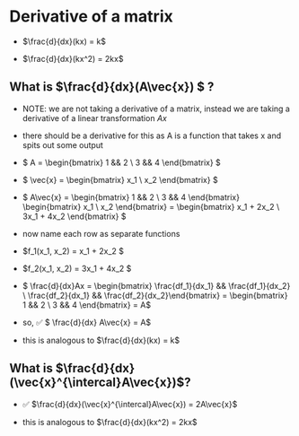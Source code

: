# Derivative of a matrix

* $\frac{d}{dx}(kx) = k$

* $\frac{d}{dx}(kx^2) = 2kx$

## What is $\frac{d}{dx}(A\vec{x}) $ ?

* NOTE: we are not taking a derivative of a matrix, instead we are taking a derivative of a linear transformation $Ax$

* there should be a derivative for this as A is a function that takes x and spits out some output

* $ A = \begin{bmatrix} 1 && 2 \\ 3 && 4 \end{bmatrix} $

* $ \vec{x} = \begin{bmatrix} x_1 \\ x_2 \end{bmatrix} $

* $ A\vec{x} = \begin{bmatrix} 1 && 2 \\ 3 && 4 \end{bmatrix} \begin{bmatrix} x_1 \\ x_2 \end{bmatrix} = \begin{bmatrix} x_1 + 2x_2 \\ 3x_1 + 4x_2 \end{bmatrix}  $

* now name each row as separate functions

* $f_1(x_1, x_2) = x_1 + 2x_2 $

* $f_2(x_1, x_2) = 3x_1 + 4x_2 $

* $ \frac{d}{dx}Ax = \begin{bmatrix} \frac{df_1}{dx_1} && \frac{df_1}{dx_2} \\ \frac{df_2}{dx_1} && \frac{df_2}{dx_2}\end{bmatrix}  = \begin{bmatrix} 1 && 2 \\ 3 && 4 \end{bmatrix} = A$

* so, ✅ $ \frac{d}{dx} A\vec{x} = A$

* this is analogous to $\frac{d}{dx}(kx) = k$

## What is $\frac{d}{dx}(\vec{x}^{\intercal}A\vec{x})$?

* ✅ $\frac{d}{dx}(\vec{x}^{\intercal}A\vec{x}) = 2A\vec{x}$

* this is analogous to $\frac{d}{dx}(kx^2) = 2kx$